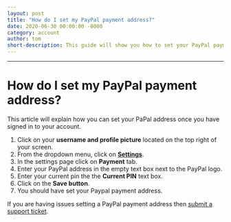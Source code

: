```yaml
---
layout: post
title: "How do I set my PayPal payment address?"
date: 2020-06-30 00:00:00 -0000
category: account
author: tom
short-description: This guide will show you how to set your PayPal payment address.
---
```


-----

# How do I set my PayPal payment address?
This article will explain how you can set your PaPal address once you have signed in to your account.

1. Click on your **username and profile picture** located on the top right of your screen.
2. From the dropdown menu, click on [**Settings**](https://www.earndoing.com/user/settings.aspx).
3. In the settings page click on **Payment** tab.
4. Enter your PayPal address in the empty text box next to the PayPal logo.
5. Enter your current pin the the **Current PIN** text box.
6. Click on the **Save button**.
7. You should have set your Paypal payment address. 

If you are having issues setting a PayPal payment address then [submit a support ticket](https://www.earndoing.com/sites/contact.aspx).